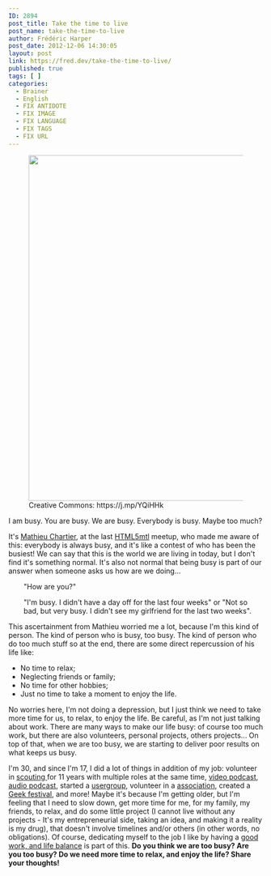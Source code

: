 ```yaml
---
ID: 2894
post_title: Take the time to live
post_name: take-the-time-to-live
author: Frédéric Harper
post_date: 2012-12-06 14:30:05
layout: post
link: https://fred.dev/take-the-time-to-live/
published: true
tags: [ ]
categories:
  - Brainer
  - English
  - FIX ANTIDOTE
  - FIX IMAGE
  - FIX LANGUAGE
  - FIX TAGS
  - FIX URL
---
```

<figure><img title="6374600725_0a67c86b86_b" src="http://fred.dev/wp-content/uploads/2012/12/6374600725_0a67c86b86_b.jpg" alt="" width="1024" height="683"/><figcaption> Creative Commons: https://j.mp/YQiHHk</figcaption></figure><p>I am busy. You are busy. We are busy. Everybody is busy. Maybe too much?</p><p>It's <a href="https://www.mathieuchartier.com/" target="_blank" rel="noopener noreferrer">Mathieu Chartier</a>, at the last <a href="https://html5mtl.ca" target="_blank" rel="noopener noreferrer">HTML5mtl</a> meetup, who made me aware of this: everybody is always busy, and it's like a contest of who has been the busiest! We can say that this is the world we are living in today, but I don't find it's something normal. It's also not normal that being busy is part of our answer when someone asks us how are we doing...</p><p style="padding-left:30px">"How are you?"</p><p style="padding-left:30px">"I'm busy. I didn't have a day off for the last four weeks" or "Not so bad, but very busy. I didn't see my girlfriend for the last two weeks".</p><p>This ascertainment from Mathieu worried me a lot, because I'm this kind of person. The kind of person who is busy, too busy. The kind of person who do too much stuff so at the end, there are some direct repercussion of his life like:</p><ul><li>No time to relax;</li><li>Neglecting friends or family;</li><li>No time for other hobbies;</li><li>Just no time to take a moment to enjoy the life.</li></ul><p>No worries here, I'm not doing a depression, but I just think we need to take more time for us, to relax, to enjoy the life. Be careful, as I'm not just talking about work. There are many ways to make our life busy: of course too much work, but there are also volunteers, personal projects, others projects... On top of that, when we are too busy, we are starting to deliver poor results on what keeps us busy.</p><p>I'm 30, and since I'm 17, I did a lot of things in addition of my job: volunteer in <a href="https://www.scoutsmm.qc.ca" target="_blank" rel="noopener noreferrer">scouting </a>for 11 years with multiple roles at the same time, <a href="https://www.youtube.com/playlist?list=PL1F7D712040EC8DEA" target="_blank" rel="noopener noreferrer">video podcast</a>, <a href="https://wearegeek.org/" target="_blank" rel="noopener noreferrer">audio podcast</a>, started a <a href="https://html5mtl.ca" target="_blank" rel="noopener noreferrer">usergroup</a>, volunteer in a <a href="https://w3qc.org" target="_blank" rel="noopener noreferrer">association</a>, created a <a href="https://geekfestmtl.com" target="_blank" rel="noopener noreferrer">Geek festival</a>, and more! Maybe it's because I'm getting older, but I'm feeling that I need to slow down, get more time for me, for my family, my friends, to relax, and do some little project (I cannot live without any projects - It's my entrepreneurial side, taking an idea, and making it a reality is my drug), that doesn't involve timelines and/or others (in other words, no obligations). Of course, dedicating myself to the job I like by having a <a href="https://fred.dev/work-hard-play-hard/">good work, and life balance</a> is part of this. <strong>Do you think we are too busy? Are you too busy? Do we need more time to relax, and enjoy the life? Share your thoughts!</strong></p> 